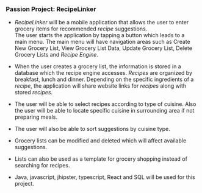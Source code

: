 ### Passion Project: **RecipeLinker**

* *RecipeLinker* will be a mobile application that allows the user to enter grocery items for recommended *recipe* suggestions.  
The user starts the application by tapping a button which leads to a main menu. The main menu will have navigation areas such as Create New Grocery List, View Grocery List Data, Update Grocery List, Delete Grocery Lists and *Recipe* *Engine*. 

* When the user creates a grocery list, the information is stored in a database which the recipe engine accesses. *Recipes* are organized by breakfast, lunch and dinner. Depending on the specific ingredients of a *recipe*, the application will share website links for *recipes* along with stored *recipes*.

* The user will be able to select recipes according to type of cuisine. Also the user will be able to locate specific cuisine in surrounding area if not preparing meals.

* The user will also be able to sort suggestions by cuisine type.

* Grocery lists can be modified and deleted which will affect available suggestions. 

* Lists can also be used as a template for grocery shopping instead of searching for recipes.

* Java, javascript, jhipster, typescript, React and SQL will be used for this project.
